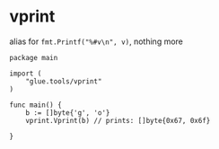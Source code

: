 # vprint

alias for `fmt.Printf("%#v\n", v)`, nothing more

```
package main

import (
	"glue.tools/vprint"
)

func main() {
	b := []byte{'g', 'o'}
	vprint.Vprint(b) // prints: []byte{0x67, 0x6f}

}
```
